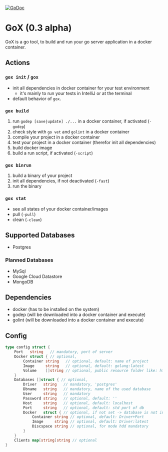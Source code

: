 [![GoDoc](https://godoc.org/github.com/maprost/gox/gxcfg?status.svg)](https://godoc.org/github.com/maprost/gox/gxcfg)

# GoX (0.3 alpha)

GoX is a go tool, to build and run your go server application in a docker container.

## Actions
### `gox init` / `gox`
- init all dependencies in docker container for your test environment 
    - it's mainly to run your tests in IntelliJ or at the terminal
- default behavior of `gox`. 

### `gox build`
1. run `godep [save|update] ./...` in a docker container, if activated (`-godep`)
1. check style with `go vet` and `golint` in a docker container
1. compile your project in a docker container
1. test your project in a docker container (therefor init all dependencies)
1. build docker image
1. build a run script, if activated (`-script`)

### `gox binrun`
1. build a binary of your project
1. init all dependencies, if not deactivated (`-fast`)
1. run the binary

### `gox stat`
- see all states of your docker container/images
- pull (`-pull`)
- clean (`-clean`)

## Supported Databases
- Postgres

### Planned Databases
- MySql
- Google Cloud Datastore
- MongoDB

## Dependencies
- docker (has to be installed on the system)
- godep (will be downloaded into a docker container and execute)
- golint (will be downloaded into a docker container and execute)
    
## Config
```go
type config struct {
	Port   string   // mandatory, port of server
	Docker struct { // optional,
		Container string   // optional, default: name of project
		Image     string   // optional, default: golang:latest
		Volume    []string // optional, public resource folder like: html, css, images...
	}
	Databases []struct { // optional,
		Driver   string   // mandatory, 'postgres'
		Dbname   string   // mandatory, name of the used database
		User     string   // mandatory
		Password string   // optional, default: ''
		Host     string   // optional, default: localhost
		Port     string   // optional, default: std port of db
		Docker   struct { // optional, if not set -> database is not in a docker container
			Container string // optional, default: Driver+Port
			Image     string // optional, default: Driver:latest
			Discspace string // optional, for mode hdd mandatory
		}
	}
	Clients map[string]string // optional
}
```
